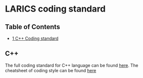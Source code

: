 # LARICS coding standard


## Table of Contents

- [1 C++ Coding standard](#cppStandard)

## <a name="cppStandard"></a> C++
The full coding standard for C++ language can be found [here](CppCodingStyleGuidelines.md). The cheatsheet of coding style can be found [here](https://github.com/larics/coding_standard/releases/download/v1.0/CppCheatSheet.pdf)